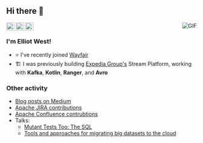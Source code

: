 ## Hi there 👋

<a href="https://github.com/teabot">
  <img align="left" alt="Elliot West's Github" width="22px" src="https://cdn.jsdelivr.net/npm/simple-icons@v3/icons/github.svg" />
</a>
<a href="https://www.linkedin.com/in/teabot/">
  <img align="left" alt="Elliot West's Linkedin" width="22px" src="https://cdn.jsdelivr.net/npm/simple-icons@v3/icons/linkedin.svg" />
</a>
<a href="https://twitter.com/teabot">
  <img align="left" alt="Elliot West's Twitter" width="22px" src="https://cdn.jsdelivr.net/npm/simple-icons@v3/icons/twitter.svg" />
</a>

<img alt="GIF" align="right" src="https://github-readme-stats.vercel.app/api?username=teabot&show_icons=true&count_private=true" />

<br />

### I'm Elliot West!
- ⭐️ I've recently joined [Wayfair](https://wayfair.github.io)
- 🏗 I was previously building [Expedia Group's](https://opensource.expediagroup.com) Stream Platform, working with **Kafka**, **Kotlin**, **Ranger**, and **Avro**

### Other activity
* [Blog posts on Medium](https://medium.com/@teabot)
* [Apache JIRA contributions](https://issues.apache.org/jira/browse/KAFKA-13293?jql=project%20in%20(KAFKA%2C%20AVRO%2C%20HIVE)%20AND%20reporter%20in%20(teabot))
* [Apache Confluence contrubtions](https://cwiki.apache.org/confluence/display/~teabot)
* Talks:
  * [Mutant Tests Too: The SQL](https://www.youtube.com/watch?v=PchdF0xAbEg)
  * [Tools and approaches for migrating big datasets to the cloud](https://youtu.be/MfvjmMjhKG4)
